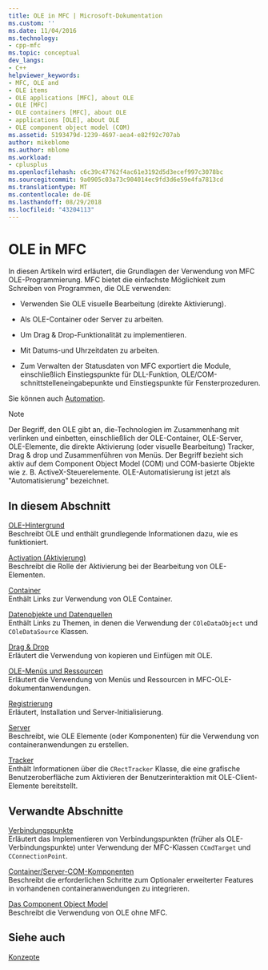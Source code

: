 ```yaml
---
title: OLE in MFC | Microsoft-Dokumentation
ms.custom: ''
ms.date: 11/04/2016
ms.technology:
- cpp-mfc
ms.topic: conceptual
dev_langs:
- C++
helpviewer_keywords:
- MFC, OLE and
- OLE items
- OLE applications [MFC], about OLE
- OLE [MFC]
- OLE containers [MFC], about OLE
- applications [OLE], about OLE
- OLE component object model (COM)
ms.assetid: 5193479d-1239-4697-aea4-e82f92c707ab
author: mikeblome
ms.author: mblome
ms.workload:
- cplusplus
ms.openlocfilehash: c6c39c47762f4ac61e3192d5d3ecef997c3078bc
ms.sourcegitcommit: 9a0905c03a73c904014ec9fd3d6e59e4fa7813cd
ms.translationtype: MT
ms.contentlocale: de-DE
ms.lasthandoff: 08/29/2018
ms.locfileid: "43204113"
---
```

# <a name="ole-in-mfc"></a>OLE in MFC
In diesen Artikeln wird erläutert, die Grundlagen der Verwendung von MFC OLE-Programmierung. MFC bietet die einfachste Möglichkeit zum Schreiben von Programmen, die OLE verwenden:  
  
-   Verwenden Sie OLE visuelle Bearbeitung (direkte Aktivierung).  
  
-   Als OLE-Container oder Server zu arbeiten.  
  
-   Um Drag & Drop-Funktionalität zu implementieren.  
  
-   Mit Datums-und Uhrzeitdaten zu arbeiten.  
  
-   Zum Verwalten der Statusdaten von MFC exportiert die Module, einschließlich Einstiegspunkte für DLL-Funktion, OLE/COM-schnittstelleneingabepunkte und Einstiegspunkte für Fensterprozeduren.  
  
 Sie können auch [Automation](../mfc/automation.md).  
  
> [!NOTE]
>  Der Begriff, den OLE gibt an, die-Technologien im Zusammenhang mit verlinken und einbetten, einschließlich der OLE-Container, OLE-Server, OLE-Elemente, die direkte Aktivierung (oder visuelle Bearbeitung) Tracker, Drag & drop und Zusammenführen von Menüs. Der Begriff bezieht sich aktiv auf dem Component Object Model (COM) und COM-basierte Objekte wie z. B. ActiveX-Steuerelemente. OLE-Automatisierung ist jetzt als "Automatisierung" bezeichnet.  
  
## <a name="in-this-section"></a>In diesem Abschnitt  
 [OLE-Hintergrund](../mfc/ole-background.md)  
 Beschreibt OLE und enthält grundlegende Informationen dazu, wie es funktioniert.  
  
 [Activation (Aktivierung)](../mfc/activation-cpp.md)  
 Beschreibt die Rolle der Aktivierung bei der Bearbeitung von OLE-Elementen.  
  
 [Container](../mfc/containers.md)  
 Enthält Links zur Verwendung von OLE Container.  
  
 [Datenobjekte und Datenquellen](../mfc/data-objects-and-data-sources-ole.md)  
 Enthält Links zu Themen, in denen die Verwendung der `COleDataObject` und `COleDataSource` Klassen.  
  
 [Drag & Drop](../mfc/drag-and-drop-ole.md)  
 Erläutert die Verwendung von kopieren und Einfügen mit OLE.  
  
 [OLE-Menüs und Ressourcen](../mfc/menus-and-resources-ole.md)  
 Erläutert die Verwendung von Menüs und Ressourcen in MFC-OLE-dokumentanwendungen.  
  
 [Registrierung](../mfc/registration.md)  
 Erläutert, Installation und Server-Initialisierung.  
  
 [Server](../mfc/servers.md)  
 Beschreibt, wie OLE Elemente (oder Komponenten) für die Verwendung von containeranwendungen zu erstellen.  
  
 [Tracker](../mfc/trackers.md)  
 Enthält Informationen über die `CRectTracker` Klasse, die eine grafische Benutzeroberfläche zum Aktivieren der Benutzerinteraktion mit OLE-Client-Elemente bereitstellt.  
  
## <a name="related-sections"></a>Verwandte Abschnitte  
 [Verbindungspunkte](../mfc/connection-points.md)  
 Erläutert das Implementieren von Verbindungspunkten (früher als OLE-Verbindungspunkte) unter Verwendung der MFC-Klassen `CCmdTarget` und `CConnectionPoint`.  
  
 [Container/Server-COM-Komponenten](../mfc/containers-advanced-features.md)  
 Beschreibt die erforderlichen Schritte zum Optionaler erweiterter Features in vorhandenen containeranwendungen zu integrieren.  
  
 [Das Component Object Model](/windows/desktop/com/the-component-object-model)  
 Beschreibt die Verwendung von OLE ohne MFC.  
  
## <a name="see-also"></a>Siehe auch  
 [Konzepte](../mfc/mfc-concepts.md)

